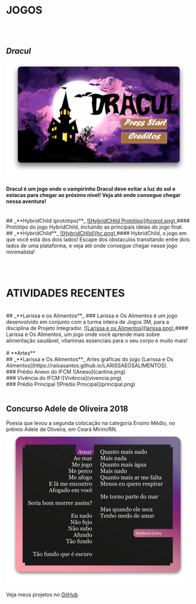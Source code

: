 # **JOGOS**
<br><br>
## _**Dracul**_
<a href="https://maathps.github.io/dracul" target="_blank"> ![Dracul](dracul.png) </a>
#### Dracul é um jogo onde o vampirinho Dracul deve evitar a luz do sol e estacas para chegar ao próximo nível! Veja até onde consegue chegar nessa aventura!
<br>
## _**HybridChild (protótipo)**_
<a href="https://maathps.github.io/hybridchild-prototype" target="_blank"> ![HybridCHild Protótipo](hcprot.png) </a>
#### Protótipo do jogo HybridChild, incluindo as principais ideias do jogo final.
<br>
## _**HybridChild**_
<a href="https://maathps.github.io/hybridchild" target="_blank"> ![HybridCHild](hc.png) </a>
#### HybridChild, o jogo em que você está dos dois lados! Escape dos obstaculos transitando entre dois lados de uma plataforma, e veja até onde consegue chegar nesse jogo minimalista!

<br><br>
# **ATIVIDADES RECENTES**
<br>
## _**Larissa e os Alimentos**_
### Larissa e Os Alimentos é um jogo desenvolvido em conjunto com a turma inteira de Jogos 3M, para a disciplina de Projeto Integrador.
<a href="https://raixasantos.github.io/LARISSAEOSALIMENTOS" target="_blank"> ![Larissa e os Alimentos](larissa.png) </a>
#### Larissa e Os Alimentos, um jogo onde você aprende mais sobre alimentação saudável, vitaminas essenciais para o seu corpo e muito mais!
<br>
<br>
# **Artes**
<br>
## _**Larissa e Os Alimentos**_
Artes gráficas do jogo [Larissa e Os Alimentos](https://raixasantos.github.io/LARISSAEOSALIMENTOS).
<br>
### Prédio Anexo do IFCM
![Anexo](cantina.png)
<br>
### Vivência do IFCM
![Vivência](vivencia.png)
<br>
### Prédio Principal
![Prédio Principal](principal.png)
<br><br>

## **Concurso Adele de Oliveira 2018**
Poesia que levou a segunda colocação na categoria Ensino Médio, no prêmio Adele de Oliveira, em Ceará Mirim/RN.
<a href="https://maathps.blogspot.com/2018/05/amar.html" target="_blank"> ![Amar](amar.png) </a>
<br><br>
Veja meus projetos no [GitHub](https://github.com/maathps/)